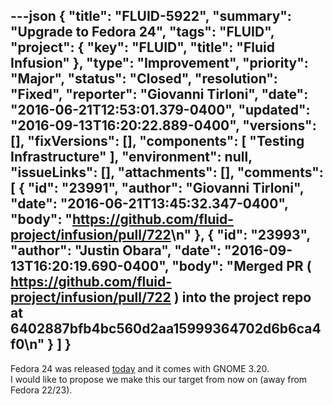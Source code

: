 ---json
{
  "title": "FLUID-5922",
  "summary": "Upgrade to Fedora 24",
  "tags": "FLUID",
  "project": {
    "key": "FLUID",
    "title": "Fluid Infusion"
  },
  "type": "Improvement",
  "priority": "Major",
  "status": "Closed",
  "resolution": "Fixed",
  "reporter": "Giovanni Tirloni",
  "date": "2016-06-21T12:53:01.379-0400",
  "updated": "2016-09-13T16:20:22.889-0400",
  "versions": [],
  "fixVersions": [],
  "components": [
    "Testing Infrastructure"
  ],
  "environment": null,
  "issueLinks": [],
  "attachments": [],
  "comments": [
    {
      "id": "23991",
      "author": "Giovanni Tirloni",
      "date": "2016-06-21T13:45:32.347-0400",
      "body": "<https://github.com/fluid-project/infusion/pull/722>\n"
    },
    {
      "id": "23993",
      "author": "Justin Obara",
      "date": "2016-09-13T16:20:19.690-0400",
      "body": "Merged PR ( <https://github.com/fluid-project/infusion/pull/722> ) into the project repo at 6402887bfb4bc560d2aa15999364702d6b6ca4f0\n"
    }
  ]
}
---
Fedora 24 was released [today](https://lists.fedoraproject.org/archives/list/announce@lists.fedoraproject.org/message/E465E4KYQB2ETREQLDOL5KMAZEKDN2Z4/) and it comes with GNOME 3.20.\
I would like to propose we make this our target from now on (away from Fedora 22/23).

        